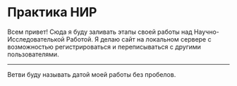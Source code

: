 # Практика НИР
Всем привет! Сюда я буду заливать этапы своей работы над Научно-Исследователькой Работой. Я делаю сайт на локальном сервере с возможностью регистрироваться и переписываться с другими пользователями.
***
Ветви буду называть датой моей работы без пробелов.
